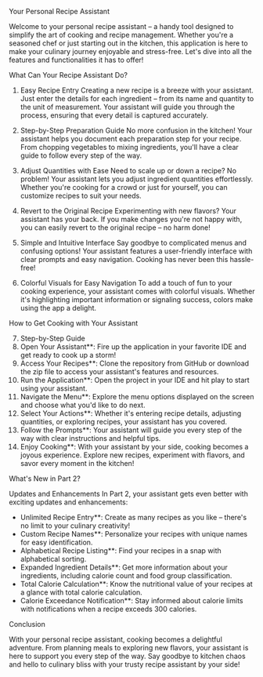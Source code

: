 Your Personal Recipe Assistant

Welcome to your personal recipe assistant – a handy tool designed to simplify the art of cooking and recipe management. Whether you're a seasoned chef or just starting out in the kitchen, this application is here to make your culinary journey enjoyable and stress-free. Let's dive into all the features and functionalities it has to offer!

 What Can Your Recipe Assistant Do?

 1. Easy Recipe Entry
Creating a new recipe is a breeze with your assistant. Just enter the details for each ingredient – from its name and quantity to the unit of measurement. Your assistant will guide you through the process, ensuring that every detail is captured accurately.

 2. Step-by-Step Preparation Guide
No more confusion in the kitchen! Your assistant helps you document each preparation step for your recipe. From chopping vegetables to mixing ingredients, you'll have a clear guide to follow every step of the way.
 3. Adjust Quantities with Ease
Need to scale up or down a recipe? No problem! Your assistant lets you adjust ingredient quantities effortlessly. Whether you're cooking for a crowd or just for yourself, you can customize recipes to suit your needs.
 4. Revert to the Original Recipe
Experimenting with new flavors? Your assistant has your back. If you make changes you're not happy with, you can easily revert to the original recipe – no harm done!

 5. Simple and Intuitive Interface
Say goodbye to complicated menus and confusing options! Your assistant features a user-friendly interface with clear prompts and easy navigation. Cooking has never been this hassle-free!

 6. Colorful Visuals for Easy Navigation
To add a touch of fun to your cooking experience, your assistant comes with colorful visuals. Whether it's highlighting important information or signaling success, colors make using the app a delight.

 How to Get Cooking with Your Assistant

 7. Step-by-Step Guide
1. Open Your Assistant**: Fire up the application in your favorite IDE and get ready to cook up a storm!
2. Access Your Recipes**: Clone the repository from GitHub or download the zip file to access your assistant's features and resources.
3. Run the Application**: Open the project in your IDE and hit play to start using your assistant.
4. Navigate the Menu**: Explore the menu options displayed on the screen and choose what you'd like to do next.
5. Select Your Actions**: Whether it's entering recipe details, adjusting quantities, or exploring recipes, your assistant has you covered.
6. Follow the Prompts**: Your assistant will guide you every step of the way with clear instructions and helpful tips.
7. Enjoy Cooking**: With your assistant by your side, cooking becomes a joyous experience. Explore new recipes, experiment with flavors, and savor every moment in the kitchen!

 What's New in Part 2?

 Updates and Enhancements
In Part 2, your assistant gets even better with exciting updates and enhancements:
- Unlimited Recipe Entry**: Create as many recipes as you like – there's no limit to your culinary creativity!
- Custom Recipe Names**: Personalize your recipes with unique names for easy identification.
- Alphabetical Recipe Listing**: Find your recipes in a snap with alphabetical sorting.
- Expanded Ingredient Details**: Get more information about your ingredients, including calorie count and food group classification.
- Total Calorie Calculation**: Know the nutritional value of your recipes at a glance with total calorie calculation.
- Calorie Exceedance Notification**: Stay informed about calorie limits with notifications when a recipe exceeds 300 calories.

 Conclusion

With your personal recipe assistant, cooking becomes a delightful adventure. From planning meals to exploring new flavors, your assistant is here to support you every step of the way. Say goodbye to kitchen chaos and hello to culinary bliss with your trusty recipe assistant by your side!
